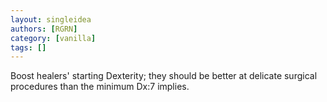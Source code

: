 ```yaml
---
layout: singleidea
authors: [RGRN]
category: [vanilla]
tags: []
---
```

Boost healers' starting Dexterity; they should be better at delicate surgical procedures than the minimum Dx:7 implies.
